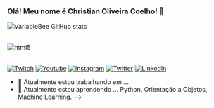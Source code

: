 ### Olá! Meu nome é Christian Oliveira Coelho! 👋

![VariableBee GitHub stats](https://github-readme-stats.vercel.app/api?username=variablebee&show_icons=true&theme=dracula)

<div style="display: inline_block"><br/>
  <img align="center" alt="html5" src="https://img.shields.io/badge/Python-3776AB?style=for-the-badge&logo=python&logoColor=white" />
</div><br/>

[![Twitch](https://img.shields.io/badge/Twitch-9146FF?style=for-the-badge&logo=twitch&logoColor=white)](https://www.twitch.tv/toquinhaman)
[![Youtube](https://img.shields.io/badge/YouTube-FF0000?style=for-the-badge&logo=youtube&logoColor=white)](https://www.youtube.com/channel/UC177sCc63-aazx2T3n1LGWg)
[![Instagram](https://img.shields.io/badge/Instagram-E4405F?style=for-the-badge&logo=instagram&logoColor=white)](https://www.instagram.com/toquinhaman/)
[![Twitter](https://img.shields.io/badge/Twitter-1DA1F2?style=for-the-badge&logo=twitter&logoColor=white)](https://twitter.com/toquinha_man)
[![LinkedIn](https://img.shields.io/badge/LinkedIn-0077B5?style=for-the-badge&logo=linkedin&logoColor=white)](https://www.linkedin.com/in/christian-oliveira-925532257/)

- 🔭 Atualmente estou trabalhando em ...
- 🌱 Atualmente estou aprendendo ... Python, Orientação a Objetos, Machine Learning.
-->
